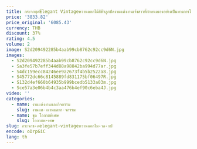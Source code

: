 ```yaml
---
title: กระจกชุดElegant Vintageหวานดอกไม้สีฟ้าลูกปัดงานแต่งงานเจ้าสาวที่กําหนดเองอย่างเป็นทางการโอกาสพรหมชุดราตรีGowns
price: '3833.82'
price_original: '6085.43'
currency: THB
discount: 37%
rating: 4.5
volume: 2
image: S2d209492285b4aab99cb8762c92cc9d6N.jpg
images:
  - S2d209492285b4aab99cb8762c92cc9d6N.jpg
  - Sa3fe57b7eff344d88a98842ba994d77ar.jpg
  - S4dc159ecc84246ee9a2673f4b5b2522a8.jpg
  - S45772dc66c8145889fd831175bf06497R.jpg
  - S132d4ef660b64935b999bcedb5133a03m.jpg
  - Sce57a3e06b4b4c3aa476b4ef90c6eba4J.jpg
video: ''
categories:
  - name: งานแต่งงานและกิจกรรม
    slug: งานแต-งงานและก-จกรรม
  - name: ชุด โอกาสพิเศษ
    slug: โอกาสพ-เศษ
slug: กระจกช-ดelegant-vintageหวานดอกไม-าล-กป
encode: oDrpGiC
lang: th
---
```

  